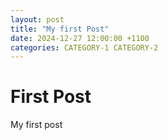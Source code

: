 ```yaml
---
layout: post
title: "My first Post"
date: 2024-12-27 12:00:00 +1100
categories: CATEGORY-1 CATEGORY-2
---
```


# First Post

My first post
